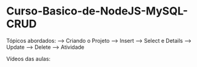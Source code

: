 # Curso-Basico-de-NodeJS-MySQL-CRUD

Tópicos abordados: --> Criando o Projeto --> Insert --> Select e Details --> Update --> Delete --> Atividade

Vídeos das aulas:
